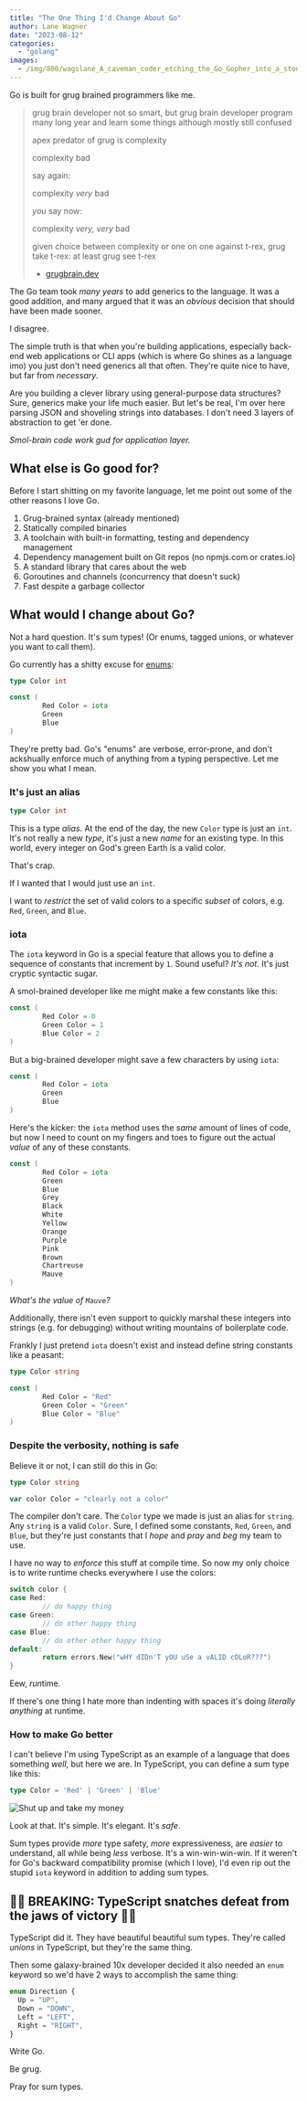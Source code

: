 ```yaml
---
title: "The One Thing I'd Change About Go"
author: Lane Wagner
date: "2023-08-12"
categories: 
  - "golang"
images:
  - /img/800/wagslane_A_caveman_coder_etching_the_Go_Gopher_into_a_stone_tab_2a1df1e1-429d-429d-b122-e21f1f7a6a3a.png.webp
---
```


Go is built for grug brained programmers like me.

> grug brain developer not so smart, but grug brain developer program many long year and learn some things although mostly still confused
>
> apex predator of grug is complexity
> 
> complexity bad
> 
> say again:
> 
> complexity *very* bad
> 
> *you* say now:
> 
> complexity *very, very* bad
> 
> given choice between complexity or one on one against t-rex, grug take t-rex: at least grug see t-rex
>
> - [grugbrain.dev](https://grugbrain.dev/)

The Go team took *many years* to add generics to the language. It was a good addition, and many argued that it was an *obvious* decision that should have been made sooner.

I disagree.

The simple truth is that when you're building applications, especially back-end web applications or CLI apps (which is where Go shines as a language imo) you just don't need generics all that often. They're quite nice to have, but far from *necessary*.

Are you building a clever library using general-purpose data structures? Sure, generics make your life much easier. But let's be real, I'm over here parsing JSON and shoveling strings into databases. I don't need 3 layers of abstraction to get 'er done.

*Smol-brain code work gud for application layer.*

## What else is Go good for?

Before I start shitting on my favorite language, let me point out some of the other reasons I love Go.

1. Grug-brained syntax (already mentioned)
2. Statically compiled binaries
3. A toolchain with built-in formatting, testing and dependency management
4. Dependency management built on Git repos (no npmjs.com or crates.io)
5. A standard library that cares about the web
6. Goroutines and channels (concurrency that doesn't suck)
7. Fast despite a garbage collector

## What would I change about Go?

Not a hard question. It's sum types! (Or enums, tagged unions, or whatever you want to call them).

Go currently has a shitty excuse for [enums](/golang/golang-enum/):

```go
type Color int

const (
		Red Color = iota
		Green
		Blue
)
```

They're pretty bad. Go's "enums" are verbose, error-prone, and don't ackshually enforce much of anything from a typing perspective. Let me show you what I mean.

### It's just an alias

```go
type Color int
```

This is a type *alias*. At the end of the day, the new `Color` type is just an `int`. It's not really a new *type*, it's just a new *name* for an existing type. In this world, every integer on God's green Earth is a valid color.

That's crap.

If I wanted that I would just use an `int`.

I want to *restrict* the set of valid colors to a specific *subset* of colors, e.g. `Red`, `Green`, and `Blue`.

### iota

The `iota` keyword in Go is a special feature that allows you to define a sequence of constants that increment by `1`. Sound useful? *It's not.* It's just cryptic syntactic sugar.

A smol-brained developer like me might make a few constants like this:

```go
const (
		Red Color = 0
		Green Color = 1
		Blue Color = 2
)
```

But a big-brained developer might save a few characters by using `iota`:

```go
const (
		Red Color = iota
		Green
		Blue
)
```

Here's the kicker: the `iota` method uses the *same* amount of lines of code, but now I need to count on my fingers and toes to figure out the actual *value* of any of these constants.

```go
const (
		Red Color = iota
		Green
		Blue
		Grey
		Black
		White
		Yellow
		Orange
		Purple
		Pink
		Brown
		Chartreuse
		Mauve
)
```

*What's the value of `Mauve`?*

Additionally, there isn't even support to quickly marshal these integers into strings (e.g. for debugging) without writing mountains of boilerplate code. 

Frankly I just pretend `iota` doesn't exist and instead define string constants like a peasant:

```go
type Color string

const (
		Red Color = "Red"
		Green Color = "Green"
		Blue Color = "Blue"
)
```

### Despite the verbosity, nothing is safe

Believe it or not, I can still do this in Go:

```go
type Color string

var color Color = "clearly not a color"
```

The compiler don't care. The `Color` type we made is just an alias for `string`. Any `string` is a valid `Color`. Sure, I defined some constants, `Red`, `Green`, and `Blue`, but they're just constants that I *hope* and *pray* and *beg* my team to use.

I have no way to *enforce* this stuff at compile time. So now my only choice is to write runtime checks everywhere I use the colors:

```go
switch color {
case Red:
		// do happy thing
case Green:
		// do other happy thing
case Blue:
		// do other other happy thing
default:
		return errors.New("wHY dIDn'T yOU uSe a vALID cOLoR???")
}
```

Eew, *run*time.

If there's one thing I hate more than indenting with spaces it's doing *literally anything* at runtime.

### How to make Go better

I can't believe I'm using TypeScript as an example of a language that does something *well*, but here we are. In TypeScript, you can define a sum type like this:

```ts
type Color = 'Red' | 'Green' | 'Blue'
```

![Shut up and take my money](/img/800/takemymoney.jpeg.webp)

Look at that. It's simple. It's elegant. It's *safe*.

Sum types provide *more* type safety, *more* expressiveness, are *easier* to understand, all while being *less* verbose. It's a win-win-win-win. If it weren't for Go's backward compatibility promise (which I love), I'd even rip out the stupid `iota` keyword in addition to adding sum types.

## 🚨🚨 BREAKING: TypeScript snatches defeat from the jaws of victory 🚨🚨

TypeScript did it. They have beautiful beautiful sum types. They're called *unions* in TypeScript, but they're the same thing.

Then some galaxy-brained 10x developer decided it also needed an `enum` keyword so we'd have 2 ways to accomplish the same thing:

```ts
enum Direction {
  Up = "UP",
  Down = "DOWN",
  Left = "LEFT",
  Right = "RIGHT",
}
```

Write Go.

Be grug.

Pray for sum types.
